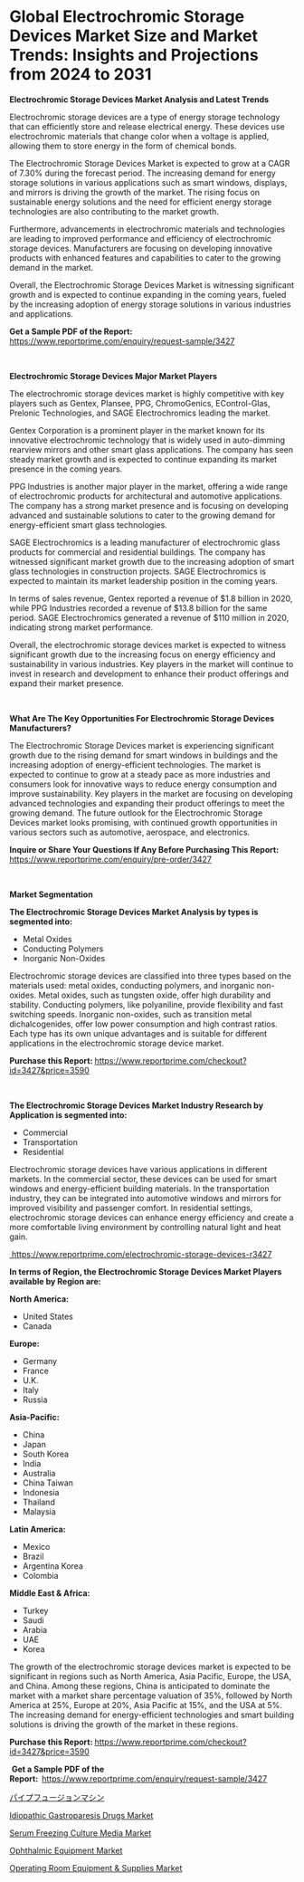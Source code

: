 <p><h1>Global Electrochromic Storage Devices Market Size and Market Trends: Insights and Projections from 2024 to 2031</h1></p><p><strong>Electrochromic Storage Devices Market Analysis and Latest Trends</strong></p>
<p><p>Electrochromic storage devices are a type of energy storage technology that can efficiently store and release electrical energy. These devices use electrochromic materials that change color when a voltage is applied, allowing them to store energy in the form of chemical bonds.</p><p>The Electrochromic Storage Devices Market is expected to grow at a CAGR of 7.30% during the forecast period. The increasing demand for energy storage solutions in various applications such as smart windows, displays, and mirrors is driving the growth of the market. The rising focus on sustainable energy solutions and the need for efficient energy storage technologies are also contributing to the market growth.</p><p>Furthermore, advancements in electrochromic materials and technologies are leading to improved performance and efficiency of electrochromic storage devices. Manufacturers are focusing on developing innovative products with enhanced features and capabilities to cater to the growing demand in the market.</p><p>Overall, the Electrochromic Storage Devices Market is witnessing significant growth and is expected to continue expanding in the coming years, fueled by the increasing adoption of energy storage solutions in various industries and applications.</p></p>
<p><strong>Get a Sample PDF of the Report:&nbsp;</strong> <a href="https://www.reportprime.com/enquiry/request-sample/3427">https://www.reportprime.com/enquiry/request-sample/3427</a></p>
<p>&nbsp;</p>
<p><strong>Electrochromic Storage Devices Major Market Players</strong></p>
<p><p>The electrochromic storage devices market is highly competitive with key players such as Gentex, Plansee, PPG, ChromoGenics, EControl-Glas, Prelonic Technologies, and SAGE Electrochromics leading the market. </p><p>Gentex Corporation is a prominent player in the market known for its innovative electrochromic technology that is widely used in auto-dimming rearview mirrors and other smart glass applications. The company has seen steady market growth and is expected to continue expanding its market presence in the coming years.</p><p>PPG Industries is another major player in the market, offering a wide range of electrochromic products for architectural and automotive applications. The company has a strong market presence and is focusing on developing advanced and sustainable solutions to cater to the growing demand for energy-efficient smart glass technologies.</p><p>SAGE Electrochromics is a leading manufacturer of electrochromic glass products for commercial and residential buildings. The company has witnessed significant market growth due to the increasing adoption of smart glass technologies in construction projects. SAGE Electrochromics is expected to maintain its market leadership position in the coming years.</p><p>In terms of sales revenue, Gentex reported a revenue of $1.8 billion in 2020, while PPG Industries recorded a revenue of $13.8 billion for the same period. SAGE Electrochromics generated a revenue of $110 million in 2020, indicating strong market performance.</p><p>Overall, the electrochromic storage devices market is expected to witness significant growth due to the increasing focus on energy efficiency and sustainability in various industries. Key players in the market will continue to invest in research and development to enhance their product offerings and expand their market presence.</p></p>
<p>&nbsp;</p>
<p><strong>What Are The Key Opportunities For Electrochromic Storage Devices Manufacturers?</strong></p>
<p><p>The Electrochromic Storage Devices market is experiencing significant growth due to the rising demand for smart windows in buildings and the increasing adoption of energy-efficient technologies. The market is expected to continue to grow at a steady pace as more industries and consumers look for innovative ways to reduce energy consumption and improve sustainability. Key players in the market are focusing on developing advanced technologies and expanding their product offerings to meet the growing demand. The future outlook for the Electrochromic Storage Devices market looks promising, with continued growth opportunities in various sectors such as automotive, aerospace, and electronics.</p></p>
<p><strong>Inquire or Share Your Questions If Any Before Purchasing This Report:</strong> <a href="https://www.reportprime.com/enquiry/pre-order/3427">https://www.reportprime.com/enquiry/pre-order/3427</a></p>
<p>&nbsp;</p>
<p><strong>Market Segmentation</strong></p>
<p><strong>The Electrochromic Storage Devices Market Analysis by types is segmented into:</strong></p>
<p><ul><li>Metal Oxides</li><li>Conducting Polymers</li><li>Inorganic Non-Oxides</li></ul></p>
<p><p>Electrochromic storage devices are classified into three types based on the materials used: metal oxides, conducting polymers, and inorganic non-oxides. Metal oxides, such as tungsten oxide, offer high durability and stability. Conducting polymers, like polyaniline, provide flexibility and fast switching speeds. Inorganic non-oxides, such as transition metal dichalcogenides, offer low power consumption and high contrast ratios. Each type has its own unique advantages and is suitable for different applications in the electrochromic storage device market.</p></p>
<p><strong>Purchase this Report:&nbsp;</strong><a href="https://www.reportprime.com/checkout?id=3427&price=3590">https://www.reportprime.com/checkout?id=3427&price=3590</a></p>
<p>&nbsp;</p>
<p><strong>The Electrochromic Storage Devices Market Industry Research by Application is segmented into:</strong></p>
<p><ul><li>Commercial</li><li>Transportation</li><li>Residential</li></ul></p>
<p><p>Electrochromic storage devices have various applications in different markets. In the commercial sector, these devices can be used for smart windows and energy-efficient building materials. In the transportation industry, they can be integrated into automotive windows and mirrors for improved visibility and passenger comfort. In residential settings, electrochromic storage devices can enhance energy efficiency and create a more comfortable living environment by controlling natural light and heat gain.</p></p>
<p><a href="https://www.reportprime.com/electrochromic-storage-devices-r3427">&nbsp;https://www.reportprime.com/electrochromic-storage-devices-r3427</a></p>
<p><strong>In terms of Region, the Electrochromic Storage Devices Market Players available by Region are:</strong></p>
<p>
    <p> <strong> North America: </strong>
        <ul>
            <li>United States</li>
            <li>Canada</li>
        </ul>
        </p> 
    <p> <strong> Europe: </strong>
        <ul>
            <li>Germany</li>
            <li>France</li>
            <li>U.K.</li>
            <li>Italy</li>
            <li>Russia</li>
        </ul>
        </p> 
    <p> <strong> Asia-Pacific: </strong>
        <ul>
            <li>China</li>
            <li>Japan</li>
            <li>South Korea</li>
            <li>India</li>
            <li>Australia</li>
            <li>China Taiwan</li>
            <li>Indonesia</li>
            <li>Thailand</li>
            <li>Malaysia</li>
        </ul>
        </p> 
    <p> <strong> Latin America: </strong>
        <ul>
            <li>Mexico</li>
            <li>Brazil</li>
            <li>Argentina Korea</li>
            <li>Colombia</li>
        </ul>
        </p> 
    <p> <strong> Middle East & Africa: </strong>
        <ul>
            <li>Turkey</li>
            <li>Saudi</li>
            <li>Arabia</li>
            <li>UAE</li>
            <li>Korea</li>
        </ul>
    </p>
    </p>
<p><p>The growth of the electrochromic storage devices market is expected to be significant in regions such as North America, Asia Pacific, Europe, the USA, and China. Among these regions, China is anticipated to dominate the market with a market share percentage valuation of 35%, followed by North America at 25%, Europe at 20%, Asia Pacific at 15%, and the USA at 5%. The increasing demand for energy-efficient technologies and smart building solutions is driving the growth of the market in these regions.</p></p>
<p><strong>Purchase this Report: </strong><a href="https://www.reportprime.com/checkout?id=3427&price=3590">https://www.reportprime.com/checkout?id=3427&price=3590</a></p>
<p>&nbsp;<strong>Get a Sample PDF of the Report:&nbsp;&nbsp;</strong><a href="https://www.reportprime.com/enquiry/request-sample/3427">https://www.reportprime.com/enquiry/request-sample/3427</a></p>
<p><strong></strong></p>
<p><p><a href="https://medium.com/@lauriank/%E3%82%B0%E3%83%AD%E3%83%BC%E3%83%90%E3%83%AB%E3%83%91%E3%82%A4%E3%83%97%E3%83%95%E3%83%A5%E3%83%BC%E3%82%B8%E3%83%A7%E3%83%B3%E6%A9%9F%E5%99%A8%E5%B8%82%E5%A0%B4%E3%81%AF-2024%E5%B9%B4%E3%81%8B%E3%82%892031%E5%B9%B4%E3%81%BE%E3%81%A7%E3%81%AE%E6%9C%9F%E9%96%93%E3%81%AB10-3-%E3%81%AEcagr%E3%81%A7%E6%88%90%E9%95%B7%E3%81%99%E3%82%8B%E3%81%A8%E4%BA%88%E6%B8%AC%E3%81%95%E3%82%8C%E3%81%A6%E3%81%84%E3%81%BE%E3%81%99-a19a1e65398f">パイプフュージョンマシン</a></p><p><a href="https://www.linkedin.com/pulse/idiopathic-gastroparesis-drugs-market-size-growth-trends-o6x3f">Idiopathic Gastroparesis Drugs Market</a></p><p><a href="https://www.linkedin.com/pulse/exploring-serum-freezing-culture-media-market-dynamics-global-pr6bf">Serum Freezing Culture Media Market</a></p><p><a href="https://issuu.com/reportprime-2/docs/ophthalmic-equipment-market-size-2030.pptx">Ophthalmic Equipment Market</a></p><p><a href="https://issuu.com/reportprime-2/docs/operating-room-equipment-supplies-market-size-2030">Operating Room Equipment & Supplies Market</a></p></p>